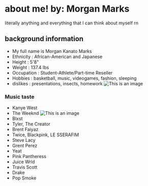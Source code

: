 # about me!                                                        by: Morgan Marks
literally anything and everything that I can think about myself rn
## **background information**
- My full name is Morgan Kanato Marks
- Ethnicity : African-American and Japanese
- Height : 5'8"
- Weight : 137.4 lbs
- Occupation : Student-Athlete/Part-time Reseller
- Hobbies : basketball, music, videogames, fashion, sleeping
- dislikes : presentations, insects, homework
![This is an image](https://cdn.discordapp.com/attachments/930620115886673990/1025231713946832907/F965EE62-9783-47B9-B063-1536ADDC6FDF.jpg)

### Music taste
- Kanye West
- The Weeknd 
![This is an image]([https://www.pinterest.com/pin/844354630154854809/?nic_v3=1a4n90hk4](https://www.google.com/url?sa=i&url=https%3A%2F%2Fopen.spotify.com%2Falbum%2F2nLOHgzXzwFEpl62zAgCEC&psig=AOvVaw0HlLFzEaHQaGoUgEw6G0vf&ust=1664591930650000&source=images&cd=vfe&ved=0CAwQjRxqFwoTCMin1Kq-u_oCFQAAAAAdAAAAABAl))
- Blxst
- Tyler, The Creator
- Brent Faiyaz
- Twice, Blackpink, LE SSERAFIM
- Steve Lacy
- Grent Perez
- Yeat
- Pink Pantheress
- Juice Wrld
- Travis Scott
- Drake
- Pop Smoke

###
